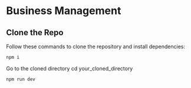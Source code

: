 # Business Management

## Clone the Repo

Follow these commands to clone the repository and install dependencies:

```bash
npm i
```
Go to the cloned directory 
cd your_cloned_directory 

```bash
npm run dev
```
